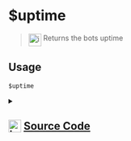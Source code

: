 # $uptime
> <img align="top" src="https://upload.wikimedia.org/wikipedia/commons/thumb/e/e4/Infobox_info_icon.svg/160px-Infobox_info_icon.svg.png?20150409153300" alt="image" width="25" height="auto"> Returns the bots uptime
## Usage
```
$uptime
```
<details>
<summary>
    
## <img align="top" src="https://cdn4.iconfinder.com/data/icons/iconsimple-logotypes/512/github-512.png" alt="image" width="25" height="auto">  [Source Code](https://github.com/tryforge/ForgeScript-V2/blob/main/src/native/uptime.ts)
    
</summary>
    
```ts
import { NativeFunction, Return } from "../structures"

export default new NativeFunction({
    name: "$uptime",
    version: "1.0.0",
    description: "Returns the bots uptime",
    unwrap: false,
    execute(ctx) {
        return Return.success(ctx.client.uptime)
    },
})
```
    
</details>